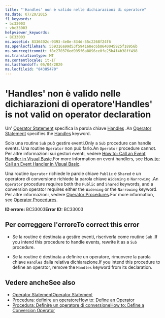 ```yaml
---
title: "'Handles' non è valido nelle dichiarazioni di operatore"
ms.date: 07/20/2015
f1_keywords:
- bc33003
- vbc33003
helpviewer_keywords:
- BC33003
ms.assetid: 8336402c-9393-4e8e-834d-55c2268f24f6
ms.openlocfilehash: 559316a99d53f594168ec6b8640045925f18956b
ms.sourcegitcommit: f8c270376ed905f6a8896ce0fe25b4f4b38ff498
ms.translationtype: MT
ms.contentlocale: it-IT
ms.lasthandoff: 06/04/2020
ms.locfileid: "84385470"
---
```

# <a name="handles-is-not-valid-on-operator-declaration"></a><span data-ttu-id="131dd-102">'Handles' non è valido nelle dichiarazioni di operatore</span><span class="sxs-lookup"><span data-stu-id="131dd-102">'Handles' is not valid on operator declaration</span></span>
<span data-ttu-id="131dd-103">Un' [Operator Statement](../language-reference/statements/operator-statement.md) specifica la parola chiave [Handles](../language-reference/statements/handles-clause.md) .</span><span class="sxs-lookup"><span data-stu-id="131dd-103">An [Operator Statement](../language-reference/statements/operator-statement.md) specifies the [Handles](../language-reference/statements/handles-clause.md) keyword.</span></span>  
  
 <span data-ttu-id="131dd-104">Solo una routine `Sub` può gestire eventi.</span><span class="sxs-lookup"><span data-stu-id="131dd-104">Only a `Sub` procedure can handle events.</span></span> <span data-ttu-id="131dd-105">Una routine `Operator` non può farlo.</span><span class="sxs-lookup"><span data-stu-id="131dd-105">An `Operator` procedure cannot.</span></span> <span data-ttu-id="131dd-106">Per altre informazioni sui gestori eventi, vedere [How to: Call an Event Handler in Visual Basic](../programming-guide/language-features/procedures/how-to-call-an-event-handler.md).</span><span class="sxs-lookup"><span data-stu-id="131dd-106">For more information on event handlers, see [How to: Call an Event Handler in Visual Basic](../programming-guide/language-features/procedures/how-to-call-an-event-handler.md).</span></span>  
  
 <span data-ttu-id="131dd-107">Una routine `Operator` richiede le parole chiave `Public` e `Shared` e un operatore di conversione richiede la parola chiave `Widening` o `Narrowing` .</span><span class="sxs-lookup"><span data-stu-id="131dd-107">An `Operator` procedure requires both the `Public` and `Shared` keywords, and a conversion operator requires either the `Widening` or the `Narrowing` keyword.</span></span> <span data-ttu-id="131dd-108">Per altre informazioni, vedere [Operator Procedures](../programming-guide/language-features/procedures/operator-procedures.md).</span><span class="sxs-lookup"><span data-stu-id="131dd-108">For more information, see [Operator Procedures](../programming-guide/language-features/procedures/operator-procedures.md).</span></span>  
  
 <span data-ttu-id="131dd-109">**ID errore:** BC33003</span><span class="sxs-lookup"><span data-stu-id="131dd-109">**Error ID:** BC33003</span></span>  
  
## <a name="to-correct-this-error"></a><span data-ttu-id="131dd-110">Per correggere l'errore</span><span class="sxs-lookup"><span data-stu-id="131dd-110">To correct this error</span></span>  
  
- <span data-ttu-id="131dd-111">Se la routine è destinata a gestire eventi, riscriverla come routine `Sub` .</span><span class="sxs-lookup"><span data-stu-id="131dd-111">If you intend this procedure to handle events, rewrite it as a `Sub` procedure.</span></span>  
  
- <span data-ttu-id="131dd-112">Se la routine è destinata a definire un operatore, rimuovere la parola chiave `Handles` dalla relativa dichiarazione.</span><span class="sxs-lookup"><span data-stu-id="131dd-112">If you intend this procedure to define an operator, remove the `Handles` keyword from its declaration.</span></span>  
  
## <a name="see-also"></a><span data-ttu-id="131dd-113">Vedere anche</span><span class="sxs-lookup"><span data-stu-id="131dd-113">See also</span></span>

- [<span data-ttu-id="131dd-114">Operator Statement</span><span class="sxs-lookup"><span data-stu-id="131dd-114">Operator Statement</span></span>](../language-reference/statements/operator-statement.md)
- [<span data-ttu-id="131dd-115">Procedura: definire un operatore</span><span class="sxs-lookup"><span data-stu-id="131dd-115">How to: Define an Operator</span></span>](../programming-guide/language-features/procedures/how-to-define-an-operator.md)
- [<span data-ttu-id="131dd-116">Procedura: Definire un operatore di conversione</span><span class="sxs-lookup"><span data-stu-id="131dd-116">How to: Define a Conversion Operator</span></span>](../programming-guide/language-features/procedures/how-to-define-a-conversion-operator.md)
